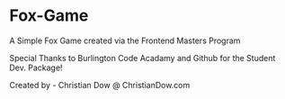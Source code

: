 # Fox-Game

A Simple Fox Game created via the Frontend Masters Program

Special Thanks to Burlington Code Acadamy and Github for the Student Dev. Package!

Created by -
Christian Dow @ ChristianDow.com
